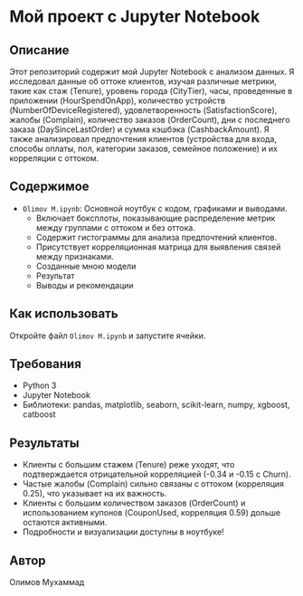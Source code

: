 # Мой проект с Jupyter Notebook

## Описание
Этот репозиторий содержит мой Jupyter Notebook с анализом данных. Я исследовал данные об оттоке клиентов, изучая различные метрики, такие как стаж (Tenure), уровень города (CityTier), часы, проведенные в приложении (HourSpendOnApp), количество устройств (NumberOfDeviceRegistered), удовлетворенность (SatisfactionScore), жалобы (Complain), количество заказов (OrderCount), дни с последнего заказа (DaySinceLastOrder) и сумма кэшбэка (CashbackAmount). Я также анализировал предпочтения клиентов (устройства для входа, способы оплаты, пол, категории заказов, семейное положение) и их корреляции с оттоком.

## Содержимое
- `Olimov M.ipynb`: Основной ноутбук с кодом, графиками и выводами.
  - Включает боксплоты, показывающие распределение метрик между группами с оттоком и без оттока.
  - Содержит гистограммы для анализа предпочтений клиентов.
  - Присутствует корреляционная матрица для выявления связей между признаками.
  - Созданные мною модели
  - Результат
  - Выводы и рекомендации

## Как использовать
Откройте файл `Olimov M.ipynb` и запустите ячейки.

## Требования
- Python 3
- Jupyter Notebook
- Библиотеки: pandas, matplotlib, seaborn, scikit-learn, numpy, xgboost, catboost

## Результаты
- Клиенты с большим стажем (Tenure) реже уходят, что подтверждается отрицательной корреляцией (-0.34 и -0.15 с Churn).
- Частые жалобы (Complain) сильно связаны с оттоком (корреляция 0.25), что указывает на их важность.
- Клиенты с большим количеством заказов (OrderCount) и использованием купонов (CouponUsed, корреляция 0.59) дольше остаются активными.
- Подробности и визуализации доступны в ноутбуке!

## Автор
Олимов Мухаммад
